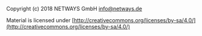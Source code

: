 Copyright (c) 2018 NETWAYS GmbH <info@netways.de>

Material is licensed under [http://creativecommons.org/licenses/by-sa/4.0/](http://creativecommons.org/licenses/by-sa/4.0/)
